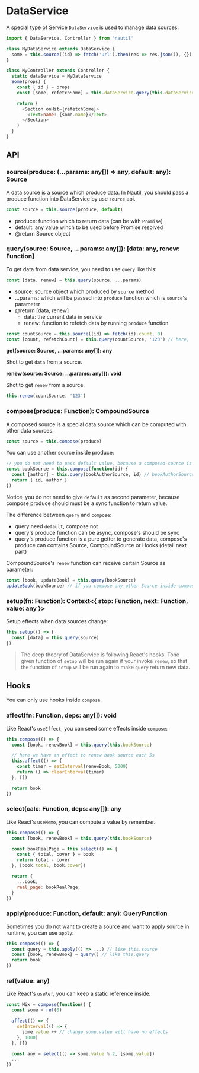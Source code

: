 
# DataService

A special type of Service `DataService` is used to manage data sources.

```js
import { DataService, Controller } from 'nautil'

class MyDataService extends DataService {
  some = this.source((id) => fetch('url').then(res => res.json()), {})
}

class MyController extends Controller {
  static dataService = MyDataService
  Some(props) {
    const { id } = props
    const [some, refetchSome] = this.dataService.query(this.dataService.some, id)

    return (
      <Section onHit={refetchSome}>
        <Text>name: {some.name}</Text>
      </Section>
    )
  }
}
```

## API

### source(produce: (...params: any[]) => any, default: any): Source

A data source is a source which produce data. In Nautil, you should pass a produce function into DataService by use `source` api.

```js
const source = this.source(produce, default)
```

- produce: function which to return data (can be with `Promise`)
- default: any value wihch to be used before Promise resolved
- @return Source object

### query(source: Source, ...params: any[]): [data: any, renew: Function]

To get data from data service, you need to use `query` like this:

```js
const [data, renew] = this.query(source, ...params)
```

- source: source object which produced by `source` method
- ...params: which will be passed into `produce` function which is `source`'s parameter
- @return [data, renew]
  - data: the current data in service
  - renew: function to refetch data by running `produce` function

```js
const countSource = this.source((id) => fetch(id).count, 0)
const [count, refetchCount] = this.query(countSource, '123') // here, '123' will be passed into (id) => fetch(id).count
```

**get(source: Source, ...params: any[]): any**

Shot to get `data` from a source.

**renew(source: Source: ...params: any[]): void**

Shot to get `renew` from a source.

```js
this.renew(countSource, '123')
```

### compose(produce: Function): CompoundSource

A composed source is a special data source which can be computed with other data sources.

```js
const source = this.compose(produce)
```

You can use another source inside produce:

```js
// you do not need to pass default value, because a composed source is based on other sources which has default value
const bookSource = this.compose(function(id) {
  const [author] = this.query(bookAuthorSource, id) // bookAuthorSource is defined outer side
  return { id, author }
})
```

Notice, you do not need to give `default` as second parameter, because compose produce should must be a sync function to return value.

The difference between `query` and `compose`:

- query need `default`, compose not
- query's produce function can be async, compose's should be sync
- query's produce function is a pure getter to generate data, compose's produce can contains Source, CompoundSource or Hooks (detail next part)

CompoundSource's `renew` function can receive certain Source as parameter:

```js
const [book, updateBook] = this.query(bookSource)
updateBook(bookSource) // if you compose any other Source inside compose's produce, you can call it to renew it only
```

### setup(fn: Function): Context<{ stop: Function, next: Function, value: any }>

Setup effects when data sources change:

```js
this.setup(() => {
  const [data] = this.query(source)
})
```

> The deep theory of DataService is following React's hooks. Tohe given function of `setup` will be run again if your invoke `renew`, so that the function of `setup` will be run again to make `query` return new data.

## Hooks


You can only use hooks inside `compose`.

### affect(fn: Function, deps: any[]): void

Like React's `useEffect`, you can seed some effects inside `compose`:

```js
this.compose(() => {
  const [book, renewBook] = this.query(this.bookSource)

  // here we have an effect to renew book source each 5s
  this.affect(() => {
    const timer = setInterval(renewBook, 5000)
    return () => clearInterval(timer)
  }, [])

  return book
})
```

### select(calc: Function, deps: any[]): any

Like React's `useMemo`, you can compute a value by remember.

```js
this.compose(() => {
  const [book, renewBook] = this.query(this.bookSource)

  const bookRealPage = this.select(() => {
    const { total, cover } = book
    return total - cover
  }, [book.total, book.cover])

  return {
    ...book,
    real_page: bookRealPage,
  }
})
```

### apply(produce: Function, default: any): QueryFunction

Sometimes you do not want to create a source and want to apply source in runtime, you can use `apply`:

```js
this.compose(() => {
  const query = this.apply(() => ...) // like this.source
  const [book, renewBook] = query() // like this.query
  return book
})
```

### ref(value: any)

Like React's `useRef`, you can keep a static reference inside.

```js
const Mix = compose(function() {
  const some = ref(0)

  affect(() => {
    setInterval(() => {
      some.value ++ // change some.value will have no effects
    }, 1000)
  }, [])

  const any = select(() => some.value % 2, [some.value])
  ...
})
```
